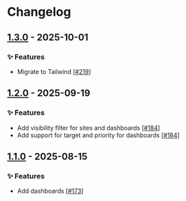 # Changelog

## [1.3.0](https://github.com/opencloud-eu/web-extensions/releases/tag/external-sites-v1.3.0) - 2025-10-01

### ✨ Features

- Migrate to Tailwind [[#219](https://github.com/opencloud-eu/web-extensions/pull/219)]

## [1.2.0](https://github.com/opencloud-eu/web-extensions/releases/tag/external-sites-v1.2.0) - 2025-09-19

### ✨ Features

- Add visibility filter for sites and dashboards [[#184](https://github.com/opencloud-eu/web-extensions/pull/184)]
- Add support for target and priority for dashboards [[#184](https://github.com/opencloud-eu/web-extensions/pull/184)]

## [1.1.0](https://github.com/opencloud-eu/web-extensions/releases/tag/external-sites-v1.1.0) - 2025-08-15

### ✨ Features

- Add dashboards [[#173](https://github.com/opencloud-eu/web-extensions/pull/173)]
